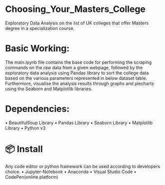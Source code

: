 # Choosing_Your_Masters_College
Exploratory Data Analysis on the list of UK colleges that offer Masters degree in a specialization course.

# Basic Working:
The main.ipynb file contains the base code for performing the scraping commands on the raw data from a given webpage, followed by the exploratory data analysis using Pandas library to sort the college data based on the various parameters represented in below dataset table. Furthermore, visualise the analysis results through graphs and piecharts using the Seaborn and Matplotlib libraries.

# Dependencies:
  •	BeautifulSoup Library
  •	Pandas Library
  •	Seaborn Library
  •	Matplotlib Library
  •	Python v3

# 📦 Install
Any code editor or python framework can be used according to developers choice.
  •	Jupyter-Notebook
  •	Anaconda
  •	Visual Studio Code
  •	CodePen(online platform)
